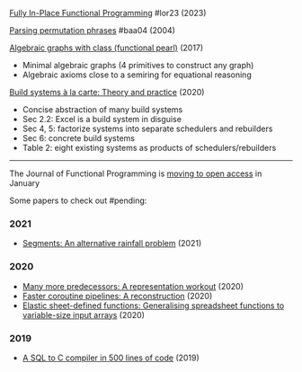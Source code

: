 [Fully In-Place Functional Programming](https://www.microsoft.com/en-us/research/publication/fp2-fully-in-place-functional-programming/) #lor23 (2023)

[Parsing permutation phrases](https://doi.org/10.1017/S0956796804005143) #baa04 (2004)

[Algebraic graphs with class (functional pearl)](https://doi.org/10.1145/3122955.3122956) (2017)
* Minimal algebraic graphs (4 primitives to construct any graph)
* Algebraic axioms close to a semiring for equational reasoning

[Build systems à la carte: Theory and practice](https://www.cambridge.org/core/journals/journal-of-functional-programming/article/build-systems-a-la-carte-theory-and-practice/097CE52C750E69BD16B78C318754C7A4) (2020)
* Concise abstraction of many build systems
* Sec 2.2: Excel is a build system in disguise
* Sec 4, 5: factorize systems into separate schedulers and rebuilders
* Sec 6: concrete build systems
* Table 2: eight existing systems as products of schedulers/rebuilders

---

The Journal of Functional Programming is [moving to open access](https://www.cambridge.org/core/journals/journal-of-functional-programming/information/faq-move-to-open-access) in January

Some papers to check out #pending:

### 2021

- [Segments: An alternative rainfall problem](https://www.cambridge.org/core/journals/journal-of-functional-programming/article/abs/segments-an-alternative-rainfall-problem/ABEA634EB9763953CBCC8D2AC58FE710) (2021)

### 2020

- [Many more predecessors: A representation workout](https://www.cambridge.org/core/journals/journal-of-functional-programming/article/abs/many-more-predecessors-a-representation-workout/72C397C5CEC70ACB379658A431447500) (2020)
- [Faster coroutine pipelines: A reconstruction](https://www.cambridge.org/core/journals/journal-of-functional-programming/article/abs/faster-coroutine-pipelines-a-reconstruction/BE694B384B35DF1DC03684FF5AE3FBDE) (2020)
- [Elastic sheet-defined functions: Generalising spreadsheet functions to variable-size input arrays](https://www.cambridge.org/core/journals/journal-of-functional-programming/article/abs/elastic-sheetdefined-functions-generalising-spreadsheet-functions-to-variablesize-input-arrays/A85E83284ADAFF27B8607BBF20175D7B) (2020)

### 2019

- [A SQL to C compiler in 500 lines of code](https://www.cambridge.org/core/journals/journal-of-functional-programming/article/abs/sql-to-c-compiler-in-500-lines-of-code/C38B40C78B6A9C55232D4A850587FC64) (2019)
